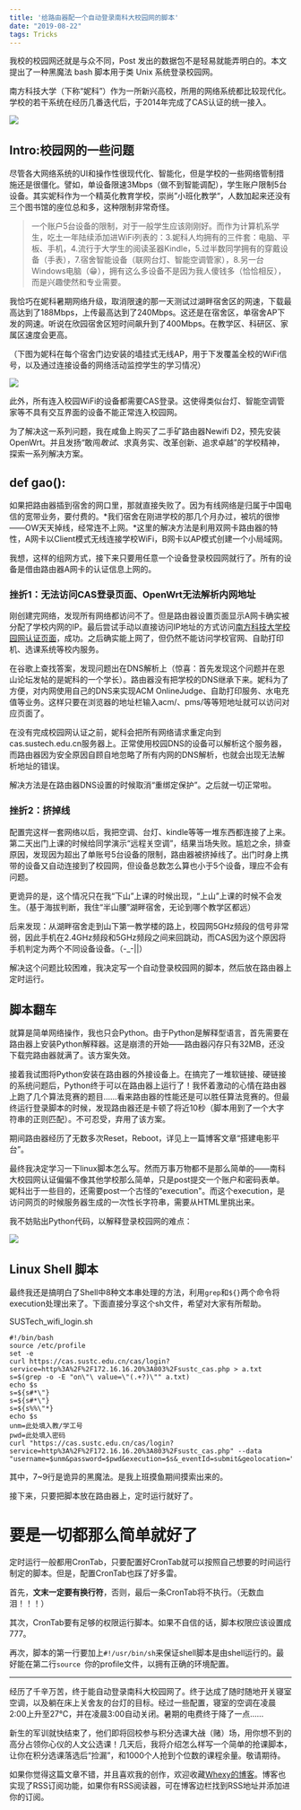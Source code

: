 ```yaml
---
title: '给路由器配一个自动登录南科大校园网的脚本'
date: "2019-08-22"
tags: Tricks
---
```

我校的校园网还就是与众不同，Post 发出的数据包不是轻易就能弄明白的。本文提出了一种黑魔法 bash 脚本用于类 Unix 系统登录校园网。

<!-- more -->

南方科技大学（下称“妮科”）作为一所新兴高校，所用的网络系统都比较现代化。学校的若干系统在经历几番迭代后，于2014年完成了CAS认证的统一接入。

![](/images/vFPkaDR5AH6mj7g.png)

## Intro:校园网的一些问题

尽管各大网络系统的UI和操作性很现代化、智能化，但是学校的一些网络管制措施还是很僵化。譬如，单设备限速3Mbps（做不到智能调配），学生账户限制5台设备。其实妮科作为一个精英化教育学校，崇尚”小班化教学“，人数加起来还没有三个图书馆的座位总和多，这种限制非常奇怪。

> 一个账户5台设备的限制，对于一般学生应该刚刚好。而作为计算机系学生，吃土一年陆续添加进WiFi列表的：3.妮科人均拥有的三件套：电脑、平板、手机，4.流行于大学生的阅读圣器Kindle，5.过半数同学拥有的穿戴设备（手表），7.宿舍智能设备（联网台灯、智能空调管家），8.另一台Windows电脑（😁），拥有这么多设备不是因为我人傻钱多（恰恰相反），而是兴趣使然和专业需要。

我恰巧在妮科暑期网络升级，取消限速的那一天测试过湖畔宿舍区的网速，下载最高达到了188Mbps，上传最高达到了240Mbps。这还是在宿舍区，单宿舍AP下发的网速。听说在欣园宿舍区短时间飙升到了400Mbps。在教学区、科研区、家属区速度会更高。

（下图为妮科在每个宿舍门边安装的墙挂式无线AP，用于下发覆盖全校的WiFi信号，以及通过连接设备的网络活动监控学生的学习情况）

![](/images/MWnAXdoclwkPFCy.jpg)

此外，所有连入校园WiFi的设备都需要CAS登录。这使得类似台灯、智能空调管家等不具有交互界面的设备不能正常连入校园网。

为了解决这一系列问题，我在咸鱼上购买了二手矿路由器Newifi D2，预先安装OpenWrt。并且发扬“敢闯*敢试*、求真务实、改革创新、追求卓越”的学校精神，探索一系列解决方案。

## def gao():

如果把路由器插到宿舍的网口里，那就直接失败了。因为有线网络是归属于中国电信的宽带业务，要付费的。*我们宿舍在刚进学校的那几个月办过，被坑的很惨——OW天天掉线，经常连不上网。*这里的解决方法是利用双网卡路由器的特性，A网卡以Client模式无线连接学校WiFi，B网卡以AP模式创建一个小局域网。

我想，这样的组网方式，接下来只要用任意一个设备登录校园网就行了。所有的设备是借由路由器A网卡的认证信息上网的。

### 挫折1：无法访问CAS登录页面、OpenWrt无法解析内网地址

刚创建完网络，发现所有网络都访问不了。但是路由器设置页面显示A网卡确实被分配了学校内网的IP。最后尝试手动以直接访问IP地址的方式访问[南方科技大学校园网认证页面](172.16.16.20:803/sustc_cas.php)，成功。之后确实能上网了，但仍然不能访问学校官网、自助打印机、选课系统等校内服务。

在谷歌上查找答案，发现问题出在DNS解析上（惊喜：首先发现这个问题并在恩山论坛发帖的是妮科的一个学长）。路由器没有把学校的DNS继承下来。妮科为了方便，对内网使用自己的DNS来实现ACM OnlineJudge、自助打印服务、水电充值等业务。这样只要在浏览器的地址栏输入acm/、pms/等等短地址就可以访问对应页面了。

在没有完成校园网认证之前，妮科会把所有网络请求重定向到cas.sustech.edu.cn服务器上。正常使用校园DNS的设备可以解析这个服务器，而路由器因为安全原因自顾自地忽略了所有内网的DNS解析，也就会出现无法解析地址的错误。

解决方法是在路由器DNS设置的时候取消“重绑定保护”。之后就一切正常啦。

### 挫折2：挤掉线

配置完这样一套网络以后，我把空调、台灯、kindle等等一堆东西都连接了上来。第二天出门上课的时候给同学演示“远程关空调”，结果当场失败。尴尬之余，排查原因，发现因为超出了单账号5台设备的限制，路由器被挤掉线了。出门时身上携带的设备又自动连接到了校园网，但设备总数怎么算也小于5个设备，理应不会有问题。

更诡异的是，这个情况只在我“下山”上课的时候出现，“上山”上课的时候不会发生。（基于海拔判断，我住“半山腰”湖畔宿舍，无论到哪个教学区都远）

后来发现：从湖畔宿舍走到山下第一教学楼的路上，校园网5GHz频段的信号非常弱，因此手机在2.4GHz频段和5GHz频段之间来回跳动，而CAS因为这个原因将手机判定为两个不同设备设备。（-_-||）

解决这个问题比较困难，我决定写一个自动登录校园网的脚本，然后放在路由器上定时运行。

## 脚本翻车

就算是简单网络操作，我也只会Python。由于Python是解释型语言，首先需要在路由器上安装Python解释器。这是崩溃的开始——路由器闪存只有32MB，还没下载完路由器就满了。该方案失效。

接着我试图将Python安装在路由器的外接设备上。在搞完了一堆软链接、硬链接的系统问题后，Python终于可以在路由器上运行了！我怀着激动的心情在路由器上跑了几个算法竞赛的题目……看来路由器的性能还是可以胜任算法竞赛的。但最终运行登录脚本的时候，发现路由器还是卡顿了将近10秒（脚本用到了一个大字符串的正则匹配）。不可忍受，弃用了该方案。

期间路由器经历了无数多次Reset，Reboot，详见上一篇博客文章“搭建电影平台”。

最终我决定学习一下linux脚本怎么写。然而万事万物都不是那么简单的——南科大校园网认证偏偏不像其他学校那么简单，只是post提交一个账户和密码表单。妮科出于一些目的，还需要post一个古怪的“execution"。而这个execution，是访问网页的时候服务器生成的一次性长字符串，需要从HTML里挑出来。

我不妨贴出Python代码，以解释登录校园网的难点：

![](/images/ycrZpVNbPOWXSIg.png)

## Linux Shell 脚本

最终我还是搞明白了Shell中8种文本串处理的方法，利用``grep``和``${}``两个命令将execution处理出来了。下面直接分享这个sh文件，希望对大家有所帮助。

<div className="code-title">SUSTech_wifi_login.sh</div>

```shell
#!/bin/bash
source /etc/profile
set -e
curl https://cas.sustc.edu.cn/cas/login?service=http%3A%2F%2F172.16.16.20%3A803%2Fsustc_cas.php > a.txt
s=$(grep -o -E "on\"\ value=\"(.+?)\"" a.txt)
echo $s
s=${s#*\"}
s=${s#*\"}
s=${s%%\"*}
echo $s
unm=此处填入教/学工号
pwd=此处填入密码
curl "https://cas.sustc.edu.cn/cas/login?service=http%3A%2F%2F172.16.16.20%3A803%2Fsustc_cas.php" --data "username=$unm&password=$pwd&execution=$s&_eventId=submit&geolocation="
```

其中，7~9行是诡异的黑魔法。是我上班摸鱼期间摸索出来的。

接下来，只要把脚本放在路由器上，定时运行就好了。

# 要是一切都那么简单就好了

定时运行一般都用CronTab，只要配置好CronTab就可以按照自己想要的时间运行制定的脚本。但是，配置CronTab也踩了好多雷。

首先，**文末一定要有换行符**，否则，最后一条CronTab将不执行。（无数血泪！！！）

其次，CronTab要有足够的权限运行脚本。如果不自信的话，脚本权限应该设置成777。

再次，脚本的第一行要加上``#!/usr/bin/sh``来保证shell脚本是由shell运行的。最好能在第二行``source ``你的profile文件，以拥有正确的环境配置。

------

经历了千辛万苦，终于能自动登录南科大校园网了。终于达成了随时随地开关寝室空调，以及躺在床上关舍友的台灯的目标。经过一些配置，寝室的空调在凌晨2:00上升至27°C，并在凌晨3:00自动关闭。暑期的电费终于降了一点……

新生的军训就快结束了，他们即将回校参与积分选课大~~战~~（赌）场，用你想不到的高分占领你心仪的人文公选课！几天后，我将介绍怎么样写一个简单的抢课脚本，让你在积分选课落选后“捡漏”，和1000个人抢到个位数的课程余量。敬请期待。

如果你觉得这篇文章不错，并且喜欢我的创作，欢迎收藏[Whexy的博客](https://www.whexy.com)。博客也实现了RSS订阅功能，如果你有RSS阅读器，可在博客边栏找到RSS地址并添加进你的订阅。

